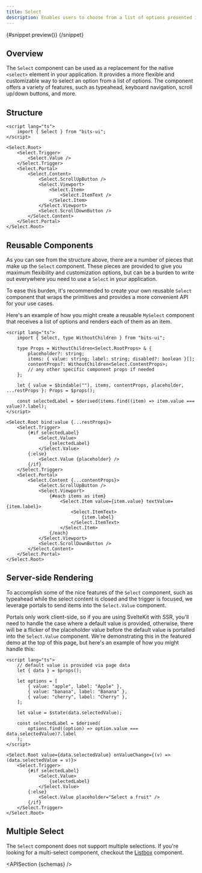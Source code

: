 ```yaml
---
title: Select
description: Enables users to choose from a list of options presented in a dropdown.
---
```


<script>
	import { APISection, ComponentPreviewV2, SelectDemo } from '$lib/components/index.js'
	export let schemas;
</script>

<ComponentPreviewV2 name="select-demo" comp="Select">

{#snippet preview()}
<SelectDemo />
{/snippet}

</ComponentPreviewV2>

## Overview

The `Select` component can be used as a replacement for the native `<select>` element in your application. It provides a more flexible and customizable way to select an option from a list of options. The component offers a variety of features, such as typeahead, keyboard navigation, scroll up/down buttons, and more.

## Structure

```svelte
<script lang="ts">
	import { Select } from "bits-ui";
</script>

<Select.Root>
	<Select.Trigger>
		<Select.Value />
	</Select.Trigger>
	<Select.Portal>
		<Select.Content>
			<Select.ScrollUpButton />
			<Select.Viewport>
				<Select.Item>
					<Select.ItemText />
				</Select.Item>
			</Select.Viewport>
			<Select.ScrollDownButton />
		</Select.Content>
	</Select.Portal>
</Select.Root>
```

## Reusable Components

As you can see from the structure above, there are a number of pieces that make up the `Select` component. These pieces are provided to give you maximum flexibility and customization options, but can be a burden to write out everywhere you need to use a `Select` in your application.

To ease this burden, it's recommended to create your own reusable `Select` component that wraps the primitives and provides a more convenient API for your use cases.

Here's an example of how you might create a reusable `MySelect` component that receives a list of options and renders each of them as an item.

```svelte title="MySelect.svelte"
<script lang="ts">
	import { Select, type WithoutChildren } from "bits-ui";

	type Props = WithoutChildren<Select.RootProps> & {
		placeholder?: string;
		items: { value: string; label: string; disabled?: boolean }[];
		contentProps?: WithoutChildren<Select.ContentProps>;
		// any other specific component props if needed
	};

	let { value = $bindable(""), items, contentProps, placeholder, ...restProps }: Props = $props();

	const selectedLabel = $derived(items.find((item) => item.value === value)?.label);
</script>

<Select.Root bind:value {...restProps}>
	<Select.Trigger>
		{#if selectedLabel}
			<Select.Value>
				{selectedLabel}
			</Select.Value>
		{:else}
			<Select.Value {placeholder} />
		{/if}
	</Select.Trigger>
	<Select.Portal>
		<Select.Content {...contentProps}>
			<Select.ScrollUpButton />
			<Select.Viewport>
				{#each items as item}
					<Select.Item value={item.value} textValue={item.label}>
						<Select.ItemText>
							{item.label}
						</Select.ItemText>
					</Select.Item>
				{/each}
			</Select.Viewport>
			<Select.ScrollDownButton />
		</Select.Content>
	</Select.Portal>
</Select.Root>
```

## Server-side Rendering

To accomplish some of the nice features of the `Select` component, such as typeahead while the select content is closed and the trigger is focused, we leverage portals to send items into the `Select.Value` component.

Portals only work client-side, so if you are using SvelteKit with SSR, you'll need to handle the case where a default value is provided, otherwise, there will be a flicker of the placeholder value before the default value is portalled into the `Select.Value` component. We're demonstrating this in the featured demo at the top of this page, but here's an example of how you might handle this:

```svelte title="+page.svelte"
<script lang="ts">
	// default value is provided via page data
	let { data } = $props();

	let options = [
		{ value: "apple", label: "Apple" },
		{ value: "banana", label: "Banana" },
		{ value: "cherry", label: "Cherry" },
	];

	let value = $state(data.selectedValue);

	const selectedLabel = $derived(
		options.find((option) => option.value === data.selectedValue)?.label
	);
</script>

<Select.Root value={data.selectedValue} onValueChange={(v) => (data.selectedValue = v)}>
	<Select.Trigger>
		{#if selectedLabel}
			<Select.Value>
				{selectedLabel}
			</Select.Value>
		{:else}
			<Select.Value placeholder="Select a fruit" />
		{/if}
	</Select.Trigger>
</Select.Root>
```

## Multiple Select

The `Select` component does not support multiple selections. If you're looking for a multi-select component, checkout the [Listbox](/docs/components/listbox) component.

<APISection {schemas} />
